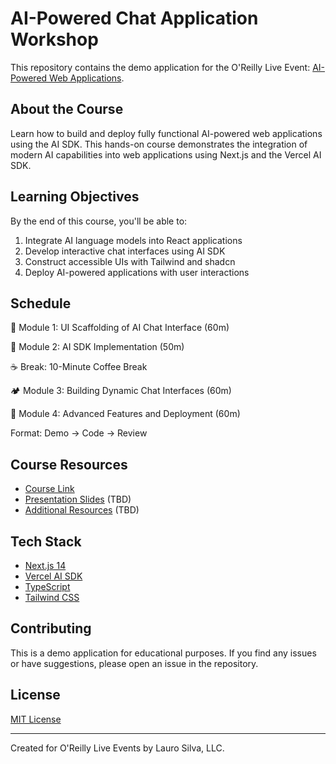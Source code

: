 # AI-Powered Chat Application Workshop

This repository contains the demo application for the O'Reilly Live Event:
[AI-Powered Web Applications](https://www.oreilly.com/live-events/ai-powered-web-applications/0642572014610/).

## About the Course

Learn how to build and deploy fully functional AI-powered web applications using
the AI SDK. This hands-on course demonstrates the integration of modern AI
capabilities into web applications using Next.js and the Vercel AI SDK.

## Learning Objectives

By the end of this course, you'll be able to:

1. Integrate AI language models into React applications
2. Develop interactive chat interfaces using AI SDK
3. Construct accessible UIs with Tailwind and shadcn
4. Deploy AI-powered applications with user interactions

## Schedule

🌈 Module 1: UI Scaffolding of AI Chat Interface (60m)

🎒 Module 2: AI SDK Implementation (50m)

☕ Break: 10-Minute Coffee Break

🏕️ Module 3: Building Dynamic Chat Interfaces (60m)

🚠 Module 4: Advanced Features and Deployment (60m)

Format: Demo → Code → Review

## Course Resources

- [Course Link](https://www.oreilly.com/live-events/ai-powered-web-applications/0642572014610/)
- [Presentation Slides](#) (TBD)
- [Additional Resources](#) (TBD)

## Tech Stack

- [Next.js 14](https://nextjs.org/)
- [Vercel AI SDK](https://sdk.vercel.ai/docs)
- [TypeScript](https://www.typescriptlang.org/)
- [Tailwind CSS](https://tailwindcss.com/)

## Contributing

This is a demo application for educational purposes. If you find any issues or
have suggestions, please open an issue in the repository.

## License

[MIT License](LICENSE)

---

Created for O'Reilly Live Events by Lauro Silva, LLC.
